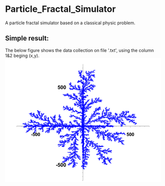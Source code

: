 # Particle_Fractal_Simulator
A particle fractal simulator based on a classical physic problem.
## Simple result:
The below figure shows the data collection on file '.txt', using the column 1&2 beging (x,y).
<img src="./Data2.png" style="zoom:50%;" />
